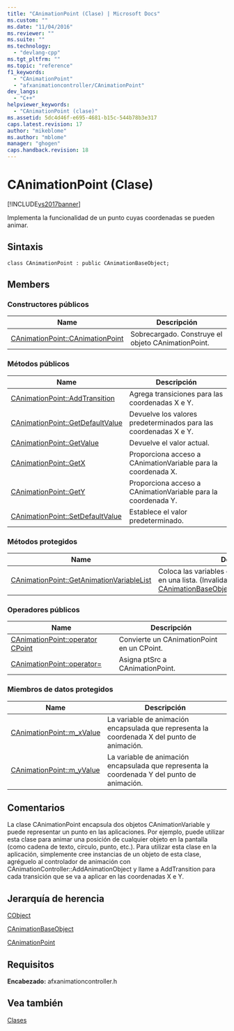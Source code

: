 ```yaml
---
title: "CAnimationPoint (Clase) | Microsoft Docs"
ms.custom: ""
ms.date: "11/04/2016"
ms.reviewer: ""
ms.suite: ""
ms.technology: 
  - "devlang-cpp"
ms.tgt_pltfrm: ""
ms.topic: "reference"
f1_keywords: 
  - "CAnimationPoint"
  - "afxanimationcontroller/CAnimationPoint"
dev_langs: 
  - "C++"
helpviewer_keywords: 
  - "CAnimationPoint (clase)"
ms.assetid: 5dc4d46f-e695-4681-b15c-544b78b3e317
caps.latest.revision: 17
author: "mikeblome"
ms.author: "mblome"
manager: "ghogen"
caps.handback.revision: 18
---
```

# CAnimationPoint (Clase)
[!INCLUDE[vs2017banner](../../assembler/inline/includes/vs2017banner.md)]

Implementa la funcionalidad de un punto cuyas coordenadas se pueden animar.  
  
## Sintaxis  
  
```  
class CAnimationPoint : public CAnimationBaseObject;  
```  
  
## Members  
  
### Constructores públicos  
  
|Name|Descripción|  
|----------|-----------------|  
|[CAnimationPoint::CAnimationPoint](../Topic/CAnimationPoint::CAnimationPoint.md)|Sobrecargado.  Construye el objeto CAnimationPoint.|  
  
### Métodos públicos  
  
|Name|Descripción|  
|----------|-----------------|  
|[CAnimationPoint::AddTransition](../Topic/CAnimationPoint::AddTransition.md)|Agrega transiciones para las coordenadas X e Y.|  
|[CAnimationPoint::GetDefaultValue](../Topic/CAnimationPoint::GetDefaultValue.md)|Devuelve los valores predeterminados para las coordenadas X e Y.|  
|[CAnimationPoint::GetValue](../Topic/CAnimationPoint::GetValue.md)|Devuelve el valor actual.|  
|[CAnimationPoint::GetX](../Topic/CAnimationPoint::GetX.md)|Proporciona acceso a CAnimationVariable para la coordenada X.|  
|[CAnimationPoint::GetY](../Topic/CAnimationPoint::GetY.md)|Proporciona acceso a CAnimationVariable para la coordenada Y.|  
|[CAnimationPoint::SetDefaultValue](../Topic/CAnimationPoint::SetDefaultValue.md)|Establece el valor predeterminado.|  
  
### Métodos protegidos  
  
|Name|Descripción|  
|----------|-----------------|  
|[CAnimationPoint::GetAnimationVariableList](../Topic/CAnimationPoint::GetAnimationVariableList.md)|Coloca las variables de animación encapsuladas en una lista.  \(Invalida [CAnimationBaseObject::GetAnimationVariableList](../Topic/CAnimationBaseObject::GetAnimationVariableList.md).\)|  
  
### Operadores públicos  
  
|Name|Descripción|  
|----------|-----------------|  
|[CAnimationPoint::operator CPoint](../Topic/CAnimationPoint::operator%20CPoint.md)|Convierte un CAnimationPoint en un CPoint.|  
|[CAnimationPoint::operator\=](../Topic/CAnimationPoint::operator=.md)|Asigna ptSrc a CAnimationPoint.|  
  
### Miembros de datos protegidos  
  
|Name|Descripción|  
|----------|-----------------|  
|[CAnimationPoint::m\_xValue](../Topic/CAnimationPoint::m_xValue.md)|La variable de animación encapsulada que representa la coordenada X del punto de animación.|  
|[CAnimationPoint::m\_yValue](../Topic/CAnimationPoint::m_yValue.md)|La variable de animación encapsulada que representa la coordenada Y del punto de animación.|  
  
## Comentarios  
 La clase CAnimationPoint encapsula dos objetos CAnimationVariable y puede representar un punto en las aplicaciones.  Por ejemplo, puede utilizar esta clase para animar una posición de cualquier objeto en la pantalla \(como cadena de texto, círculo, punto, etc.\).  Para utilizar esta clase en la aplicación, simplemente cree instancias de un objeto de esta clase, agréguelo al controlador de animación con CAnimationController::AddAnimationObject y llame a AddTransition para cada transición que se va a aplicar en las coordenadas X e Y.  
  
## Jerarquía de herencia  
 [CObject](../../mfc/reference/cobject-class.md)  
  
 [CAnimationBaseObject](../../mfc/reference/canimationbaseobject-class.md)  
  
 [CAnimationPoint](../../mfc/reference/canimationpoint-class.md)  
  
## Requisitos  
 **Encabezado:** afxanimationcontroller.h  
  
## Vea también  
 [Clases](../../mfc/reference/mfc-classes.md)